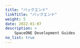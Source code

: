 ```yaml
---
title: "バックエンド"
linkTitle: "バックエンド"
weight: 5
date: 2022-01-07
description: >
    SpaceONE Development Guides
no_list: true
---
```


